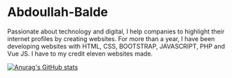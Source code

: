 # Abdoullah-Balde
Passionate about technology and digital, I help companies to highlight their internet profiles by creating
websites. For more than a year, I have been developing websites with HTML, CSS, BOOTSTRAP,
JAVASCRIPT, PHP and Vue JS. I have to my credit eleven websites made.

[![Anurag's GitHub stats](https://github-readme-stats.vercel.app/api?username=AbdoullahBALDE)](https://github.com/anuraghazra/github-readme-stats)
